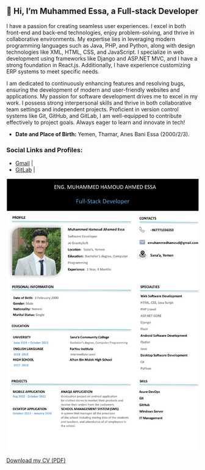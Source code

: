  ## 👋 Hi, I’m Muhammed Essa, a Full-stack Developer

I have a passion for creating seamless user experiences. I excel in both front-end and back-end technologies, enjoy problem-solving, and thrive in collaborative environments. My expertise lies in leveraging modern programming languages such as Java, PHP, and Python, along with design technologies like XML, HTML, CSS, and JavaScript. I specialize in web development using frameworks like Django and ASP.NET MVC, and I have a strong foundation in React.js. Additionally, I have experience customizing ERP systems to meet specific needs.

I am dedicated to continuously enhancing features and resolving bugs, ensuring the development of modern and user-friendly websites and applications. My passion for software development drives me to excel in my work. I possess strong interpersonal skills and thrive in both collaborative team settings and independent projects. Proficient in version control systems like Git, GitHub, and GitLab, I am well-equipped to contribute effectively to project goals. Always eager to learn and innovate in tech!

- **Date and Place of Birth:** Yemen, Thamar, Anes Bani Essa (2000/2/3).

### Social Links and Profiles:
- <a href="mailto:emuhammedhamoud@gmail.com">Gmail</a> | 
- <a href="https://gitlab.com/emuhammedhamoud">GitLab</a> | 


![Muhammed CV](https://github.com/IbnEissa/IbnEissa/blob/main/MuhammedEssaCV_page1.png?raw=true)

[Download my CV (PDF)](https://github.com/IbnEissa/IbnEissa/blob/main/MuhammedEssaCV.pdf)

<!---
YourUsername/YourRepo is a ✨ special ✨ repository because its `README.md` (this file) appears on your GitHub profile.
You can click the Preview link to take a look at your changes.
--->
